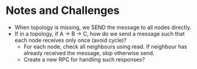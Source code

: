 # Notes and Challenges

- When topology is missing, we SEND the message to all nodes directly.
- If in a topology, if A -> B -> C, how do we send a message such that each node receives only once (avoid cycle)?
  - For each node, check all neighbours using read. If neighbour has already received the message, skip otherwise send.
  - Create a new RPC for handling such responses?